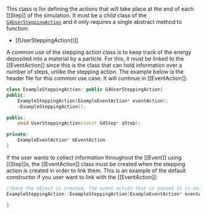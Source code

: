This class is for defining the actions that will take place at the end of each [[Step]] of the simulation. It must be a child class of the [`G4UserSteppingAction`](https://gitlab.cern.ch/geant4/geant4/-/blob/master/source/tracking/include/G4UserSteppingAction.hh) and it only requires a single abstract method to function:
- [[UserSteppingAction()]]

A common use of the stepping action class is to keep track of the energy deposited into a material by a particle. For this, it must be linked to the [[EventAction]] since this is the class that can hold information over a number of steps, unlike the stepping action. The example below is the header file for this common use case. It will continue in [[EventAction]]:
```cpp
class ExampleSteppingAction: public G4UserSteppingAction{
public:
	ExampleSteppingAction(ExampleEventAction* eventAction);
	~ExampleSteppingAction();

public:
	void UserSteppingAction(const G4Step* aStep);

private:
	ExampleEventAction* mEventAction
}
```
If the user wants to collect information throughout the [[Event]] using [[Step]]s, the [[EventAction]] class must be created when the stepping action is created in order to link them. This is an example of the default constructor if you user want to link with the [[EventAction]]:
```cpp
//Once the object is created, the event action that is passed in is assigned to a variable.
ExampleSteppingAction::ExampleSteppingAction(ExampleEventAction* eventAction): mEventAction(eventAction){

}
```